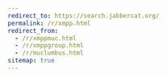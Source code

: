 ```yaml
---
redirect_to: https://search.jabbercat.org/
permalink: /r/xmpp.html
redirect_from:
  - /r/xmppmuc.html
  - /r/xmppgroup.html
  - /r/muclumbus.html
sitemap: true
---
```

